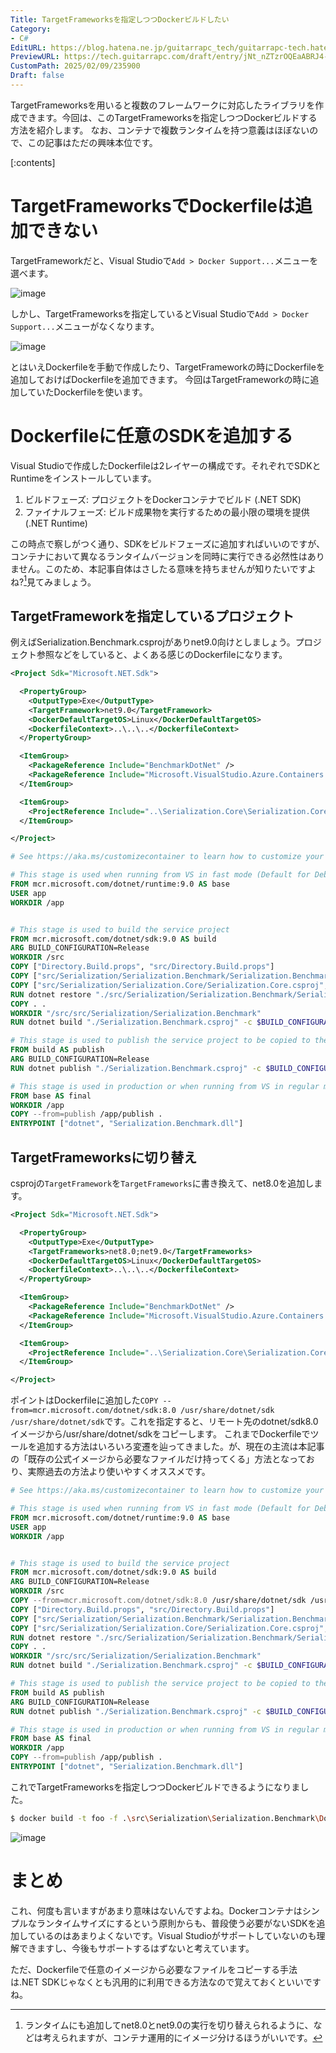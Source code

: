 ```yaml
---
Title: TargetFrameworksを指定しつつDockerビルドしたい
Category:
- C#
EditURL: https://blog.hatena.ne.jp/guitarrapc_tech/guitarrapc-tech.hatenablog.com/atom/entry/6802418398327899808
PreviewURL: https://tech.guitarrapc.com/draft/entry/jNt_nZTzrOQEaABRJ4-MSW56vEU
CustomPath: 2025/02/09/235900
Draft: false
---
```


TargetFrameworksを用いると複数のフレームワークに対応したライブラリを作成できます。今回は、このTargetFrameworksを指定しつつDockerビルドする方法を紹介します。
なお、コンテナで複数ランタイムを持つ意義はほぼないので、この記事はただの興味本位です。

[:contents]

# TargetFrameworksでDockerfileは追加できない

TargetFrameworkだと、Visual Studioで`Add > Docker Support...`メニューを選べます。

![image](https://github.com/user-attachments/assets/e0c48628-4d61-4613-a548-440ae9728839)

しかし、TargetFrameworksを指定しているとVisual Studioで`Add > Docker Support...`メニューがなくなります。

![image](https://github.com/user-attachments/assets/0f71efc2-ef45-4b48-bd4d-25748391f02e)

とはいえDockerfileを手動で作成したり、TargetFrameworkの時にDockerfileを追加しておけばDockerfileを追加できます。
今回はTargetFrameworkの時に追加していたDockerfileを使います。

# Dockerfileに任意のSDKを追加する

Visual Studioで作成したDockerfileは2レイヤーの構成です。それぞれでSDKとRuntimeをインストールしています。

1. ビルドフェーズ: プロジェクトをDockerコンテナでビルド (.NET SDK)
2. ファイナルフェーズ: ビルド成果物を実行するための最小限の環境を提供 (.NET Runtime)

この時点で察しがつく通り、SDKをビルドフェーズに追加すればいいのですが、コンテナにおいて異なるランタイムバージョンを同時に実行できる必然性はありません。このため、本記事自体はさしたる意味を持ちませんが知りたいですよね?[^1]見てみましょう。

## TargetFrameworkを指定しているプロジェクト

例えばSerialization.Benchmark.csprojがありnet9.0向けとしましょう。プロジェクト参照などをしていると、よくある感じのDockerfileになります。

```xml
<Project Sdk="Microsoft.NET.Sdk">

  <PropertyGroup>
    <OutputType>Exe</OutputType>
    <TargetFramework>net9.0</TargetFramework>
    <DockerDefaultTargetOS>Linux</DockerDefaultTargetOS>
    <DockerfileContext>..\..\..</DockerfileContext>
  </PropertyGroup>

  <ItemGroup>
    <PackageReference Include="BenchmarkDotNet" />
    <PackageReference Include="Microsoft.VisualStudio.Azure.Containers.Tools.Targets" />
  </ItemGroup>

  <ItemGroup>
    <ProjectReference Include="..\Serialization.Core\Serialization.Core.csproj" />
  </ItemGroup>

</Project>

```

```dockerfile
# See https://aka.ms/customizecontainer to learn how to customize your debug container and how Visual Studio uses this Dockerfile to build your images for faster debugging.

# This stage is used when running from VS in fast mode (Default for Debug configuration)
FROM mcr.microsoft.com/dotnet/runtime:9.0 AS base
USER app
WORKDIR /app


# This stage is used to build the service project
FROM mcr.microsoft.com/dotnet/sdk:9.0 AS build
ARG BUILD_CONFIGURATION=Release
WORKDIR /src
COPY ["Directory.Build.props", "src/Directory.Build.props"]
COPY ["src/Serialization/Serialization.Benchmark/Serialization.Benchmark.csproj", "src/Serialization/Serialization.Benchmark/"]
COPY ["src/Serialization/Serialization.Core/Serialization.Core.csproj", "src/Serialization/Serialization.Core/"]
RUN dotnet restore "./src/Serialization/Serialization.Benchmark/Serialization.Benchmark.csproj"
COPY . .
WORKDIR "/src/src/Serialization/Serialization.Benchmark"
RUN dotnet build "./Serialization.Benchmark.csproj" -c $BUILD_CONFIGURATION -o /app/build -f net9.0

# This stage is used to publish the service project to be copied to the final stage
FROM build AS publish
ARG BUILD_CONFIGURATION=Release
RUN dotnet publish "./Serialization.Benchmark.csproj" -c $BUILD_CONFIGURATION -o /app/publish /p:UseAppHost=false -f net9.0

# This stage is used in production or when running from VS in regular mode (Default when not using the Debug configuration)
FROM base AS final
WORKDIR /app
COPY --from=publish /app/publish .
ENTRYPOINT ["dotnet", "Serialization.Benchmark.dll"]
```

## TargetFrameworksに切り替え

csprojの`TargetFramework`を`TargetFrameworks`に書き換えて、net8.0を追加します。

```xml
<Project Sdk="Microsoft.NET.Sdk">

  <PropertyGroup>
    <OutputType>Exe</OutputType>
    <TargetFrameworks>net8.0;net9.0</TargetFrameworks>
    <DockerDefaultTargetOS>Linux</DockerDefaultTargetOS>
    <DockerfileContext>..\..\..</DockerfileContext>
  </PropertyGroup>

  <ItemGroup>
    <PackageReference Include="BenchmarkDotNet" />
    <PackageReference Include="Microsoft.VisualStudio.Azure.Containers.Tools.Targets" />
  </ItemGroup>

  <ItemGroup>
    <ProjectReference Include="..\Serialization.Core\Serialization.Core.csproj" />
  </ItemGroup>

</Project>

```

ポイントはDockerfileに追加した`COPY --from=mcr.microsoft.com/dotnet/sdk:8.0 /usr/share/dotnet/sdk /usr/share/dotnet/sdk`です。これを指定すると、リモート先のdotnet/sdk8.0イメージから/usr/share/dotnet/sdkをコピーします。
これまでDockerfileでツールを追加する方法はいろいろ変遷を辿ってきました。が、現在の主流は本記事の「既存の公式イメージから必要なファイルだけ持ってくる」方法となっており、実際過去の方法より使いやすくオススメです。

```dockerfile
# See https://aka.ms/customizecontainer to learn how to customize your debug container and how Visual Studio uses this Dockerfile to build your images for faster debugging.

# This stage is used when running from VS in fast mode (Default for Debug configuration)
FROM mcr.microsoft.com/dotnet/runtime:9.0 AS base
USER app
WORKDIR /app


# This stage is used to build the service project
FROM mcr.microsoft.com/dotnet/sdk:9.0 AS build
ARG BUILD_CONFIGURATION=Release
WORKDIR /src
COPY --from=mcr.microsoft.com/dotnet/sdk:8.0 /usr/share/dotnet/sdk /usr/share/dotnet/sdk
COPY ["Directory.Build.props", "src/Directory.Build.props"]
COPY ["src/Serialization/Serialization.Benchmark/Serialization.Benchmark.csproj", "src/Serialization/Serialization.Benchmark/"]
COPY ["src/Serialization/Serialization.Core/Serialization.Core.csproj", "src/Serialization/Serialization.Core/"]
RUN dotnet restore "./src/Serialization/Serialization.Benchmark/Serialization.Benchmark.csproj"
COPY . .
WORKDIR "/src/src/Serialization/Serialization.Benchmark"
RUN dotnet build "./Serialization.Benchmark.csproj" -c $BUILD_CONFIGURATION -o /app/build -f net9.0

# This stage is used to publish the service project to be copied to the final stage
FROM build AS publish
ARG BUILD_CONFIGURATION=Release
RUN dotnet publish "./Serialization.Benchmark.csproj" -c $BUILD_CONFIGURATION -o /app/publish /p:UseAppHost=false -f net9.0

# This stage is used in production or when running from VS in regular mode (Default when not using the Debug configuration)
FROM base AS final
WORKDIR /app
COPY --from=publish /app/publish .
ENTRYPOINT ["dotnet", "Serialization.Benchmark.dll"]
```

これでTargetFrameworksを指定しつつDockerビルドできるようになりました。

```sh
$ docker build -t foo -f .\src\Serialization\Serialization.Benchmark\Dockerfile .
```

![image](https://github.com/user-attachments/assets/239585ab-ef7e-4df8-9cff-115ac0fc9134)

# まとめ

これ、何度も言いますがあまり意味はないんですよね。Dockerコンテナはシンプルなランタイムサイズにするという原則からも、普段使う必要がないSDKを追加しているのはあまりよくないです。Visual Studioがサポートしていないのも理解できますし、今後もサポートするはずないと考えています。

ただ、Dockerfileで任意のイメージから必要なファイルをコピーする手法は.NET SDKじゃなくとも汎用的に利用できる方法なので覚えておくといいですね。

[^1]: ランタイムにも追加してnet8.0とnet9.0の実行を切り替えられるように、などは考えられますが、コンテナ運用的にイメージ分けるほうがいいです。
